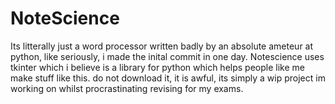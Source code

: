 # NoteScience

Its litterally just a word processor written badly by an absolute ameteur at python, like seriously, i made the inital commit in one day.
Notescience uses tkinter which i believe is a library for python which helps people like me make stuff like this.
do not download it, it is awful, its simply a wip project im working on whilst procrastinating revising for my exams.
